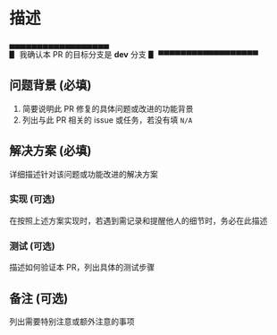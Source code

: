 # 描述

▄▄▄▄▄▄▄▄▄▄▄▄▄▄▄▄▄▄
<br>▋ 我确认本 PR 的目标分支是 **dev** 分支 ▋
▀▀▀▀▀▀▀▀▀▀▀▀▀▀▀▀▀▀

## 问题背景 (必填)

1. 简要说明此 PR 修复的具体问题或改进的功能背景
2. 列出与此 PR 相关的 issue 或任务，若没有填 `N/A`

<!--
例如（此为注释内容）：

当前 `chsrc list` 命令无法正确排序镜像源列表

- Closes #123
- Depends on #789
-->

## 解决方案 (必填)

详细描述针对该问题或功能改进的解决方案

### 实现 (可选)

在按照上述方案实现时，若遇到需记录和提醒他人的细节时，务必在此描述

### 测试 (可选)

描述如何验证本 PR，列出具体的测试步骤

## 备注 (可选)

列出需要特别注意或额外注意的事项

<!--
例如（此为注释内容）：

- 此 PR 与之前的版本兼容，原有命令和选项不受影响
-->

